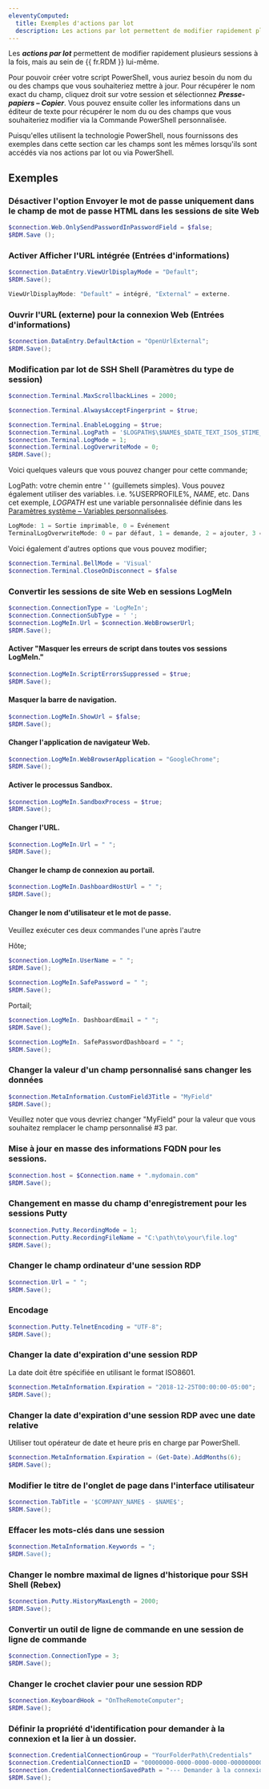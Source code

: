 ```yaml
---
eleventyComputed:
  title: Exemples d'actions par lot
  description: Les actions par lot permettent de modifier rapidement plusieurs sessions à la fois, mais au sein de {{ fr.RDM }} lui-même.
---
```

Les ***actions par lot*** permettent de modifier rapidement plusieurs sessions à la fois, mais au sein de {{ fr.RDM }} lui-même.

Pour pouvoir créer votre script PowerShell, vous auriez besoin du nom du ou des champs que vous souhaiteriez mettre à jour. Pour récupérer le nom exact du champ, cliquez droit sur votre session et sélectionnez ***Presse-papiers – Copier***. Vous pouvez ensuite coller les informations dans un éditeur de texte pour récupérer le nom du ou des champs que vous souhaiteriez modifier via la Commande PowerShell personnalisée.

Puisqu'elles utilisent la technologie PowerShell, nous fournissons des exemples dans cette section car les champs sont les mêmes lorsqu'ils sont accédés via nos actions par lot ou via PowerShell.

## Exemples

### Désactiver l'option Envoyer le mot de passe uniquement dans le champ de mot de passe HTML dans les sessions de site Web
```powershell
$connection.Web.OnlySendPasswordInPasswordField = $false;
$RDM.Save ();
```

### Activer Afficher l'URL intégrée (Entrées d'informations)
```powershell
$connection.DataEntry.ViewUrlDisplayMode = "Default";
$RDM.Save();
```
```powershell
ViewUrlDisplayMode: "Default" = intégré, "External" = externe.
```

### Ouvrir l'URL (externe) pour la connexion Web (Entrées d'informations)
```powershell
$connection.DataEntry.DefaultAction = "OpenUrlExternal";
$RDM.Save();
```

### Modification par lot de SSH Shell (Paramètres du type de session)
```powershell
$connection.Terminal.MaxScrollbackLines = 2000;

$connection.Terminal.AlwaysAcceptFingerprint = $true;

$connection.Terminal.EnableLogging = $true;
$connection.Terminal.LogPath = '$LOGPATH$\$NAME$_$DATE_TEXT_ISO$_$TIME_TEXT_ISO$.log';
$connection.Terminal.LogMode = 1;
$connection.Terminal.LogOverwriteMode = 0;
$RDM.Save();
```

Voici quelques valeurs que vous pouvez changer pour cette commande;

LogPath: votre chemin entre ' ' (guillemets simples). Vous pouvez également utiliser des variables. i.e. %USERPROFILE%, $NAME$, etc. Dans cet exemple, $LOGPATH$ est une variable personnalisée définie dans les [Paramètres système – Variables personnalisées](/rdm/commands/administration/settings/system-settings/application-specific/application/).

```powershell
LogMode: 1 = Sortie imprimable, 0 = Événement
TerminalLogOverwriteMode: 0 = par défaut, 1 = demande, 2 = ajouter, 3 = écraser
```

Voici également d'autres options que vous pouvez modifier;

```powershell
$connection.Terminal.BellMode = 'Visual'
$connection.Terminal.CloseOnDisconnect = $false
```

### Convertir les sessions de site Web en sessions LogMeIn
```powershell
$connection.ConnectionType = 'LogMeIn';
$connection.ConnectionSubType = ' ';
$connection.LogMeIn.Url = $connection.WebBrowserUrl;
$RDM.Save();
```

#### Activer "Masquer les erreurs de script dans toutes vos sessions LogMeIn."
```powershell
$connection.LogMeIn.ScriptErrorsSuppressed = $true;
$RDM.Save();
```

#### Masquer la barre de navigation.
```powershell
$connection.LogMeIn.ShowUrl = $false;
$RDM.Save();
```

#### Changer l'application de navigateur Web.
```powershell
$connection.LogMeIn.WebBrowserApplication = "GoogleChrome";
$RDM.Save();
```

#### Activer le processus Sandbox.
```powershell
$connection.LogMeIn.SandboxProcess = $true;
$RDM.Save();
```

#### Changer l'URL.
```powershell
$connection.LogMeIn.Url = " ";
$RDM.Save();
```

#### Changer le champ de connexion au portail.
```powershell
$connection.LogMeIn.DashboardHostUrl = " ";
$RDM.Save();
```

#### Changer le nom d'utilisateur et le mot de passe.
Veuillez exécuter ces deux commandes l'une après l'autre

Hôte;

```powershell
$connection.LogMeIn.UserName = " ";
$RDM.Save();
```
```powershell
$connection.LogMeIn.SafePassword = " ";
$RDM.Save();
```

Portail;

```powershell
$connection.LogMeIn. DashboardEmail = " ";
$RDM.Save();
```
```powershell
$connection.LogMeIn. SafePasswordDashboard = " ";
$RDM.Save();
```

### Changer la valeur d'un champ personnalisé sans changer les données
```powershell
$connection.MetaInformation.CustomField3Title = "MyField"
$RDM.Save();
```
Veuillez noter que vous devriez changer "MyField" pour la valeur que vous souhaitez remplacer le champ personnalisé #3 par.

### Mise à jour en masse des informations FQDN pour les sessions.
```powershell
$connection.host = $Connection.name + ".mydomain.com"
$RDM.Save();
```

### Changement en masse du champ d'enregistrement pour les sessions Putty
```powershell
$connection.Putty.RecordingMode = 1;
$connection.Putty.RecordingFileName = "C:\path\to\your\file.log"
$RDM.Save();
```

### Changer le champ ordinateur d'une session RDP
```powershell
$connection.Url = " ";
$RDM.Save();
```

### Encodage
```powershell
$connection.Putty.TelnetEncoding = "UTF-8";
$RDM.Save();
```

### Changer la date d'expiration d'une session RDP
La date doit être spécifiée en utilisant le format ISO8601.

```powershell
$connection.MetaInformation.Expiration = "2018-12-25T00:00:00-05:00";
$RDM.Save();
```

### Changer la date d'expiration d'une session RDP avec une date relative
Utiliser tout opérateur de date et heure pris en charge par PowerShell.

```powershell
$connection.MetaInformation.Expiration = (Get-Date).AddMonths(6);
$RDM.Save();
```

### Modifier le titre de l'onglet de page dans l'interface utilisateur
```powershell
$connection.TabTitle = '$COMPANY_NAME$ - $NAME$';
$RDM.Save();
```

### Effacer les mots-clés dans une session
```powershell
$connection.MetaInformation.Keywords = ";
$RDM.Save();
```

### Changer le nombre maximal de lignes d'historique pour SSH Shell (Rebex)
```powershell
$connection.Putty.HistoryMaxLength = 2000;
$RDM.Save();
```

### Convertir un outil de ligne de commande en une session de ligne de commande
```powershell
$connection.ConnectionType = 3;
$RDM.Save();
```

### Changer le crochet clavier pour une session RDP
```powershell
$connection.KeyboardHook = "OnTheRemoteComputer";
$RDM.Save();
```

### Définir la propriété d'identification pour demander à la connexion et la lier à un dossier.
```powershell
$connection.CredentialConnectionGroup = "YourFolderPath\Credentials"
$connection.CredentialConnectionID = "00000000-0000-0000-0000-000000000000"
$connection.CredentialConnectionSavedPath = "--- Demander à la connexion ---"
$RDM.Save();
```
